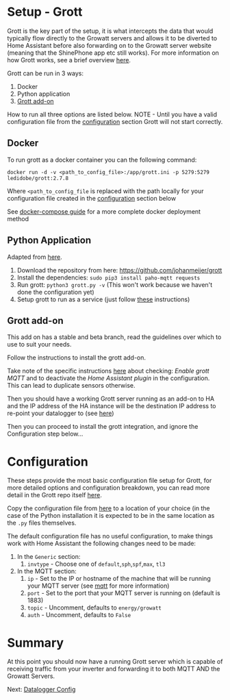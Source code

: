 # Setup - Grott
Grott is the key part of the setup, it is what intercepts the data that would typically flow directly to the Growatt servers and allows it to be diverted to Home Assistant before also forwarding on to the Growatt server website (meaning that the ShinePhone app etc still works). For more information on how Grott works, see a brief overview [here](../info/grott.md).

Grott can be run in 3 ways:
1. Docker
2. Python application
3. [Grott add-on](https://github.com/egguy/ha-addons/tree/main)

How to run all three options are listed below. NOTE - Until you have a valid configuration file from the [configuration](#configuration) section Grott will not start correctly.

## Docker
To run grott as a docker container you can the following command:
```
docker run -d -v <path_to_config_file>:/app/grott.ini -p 5279:5279 ledidobe/grott:2.7.8
```
Where `<path_to_config_file` is replaced with the path locally for your configuration file created in the [configuration](#configuration) section below

See [docker-compose guide](docker-compose-guide.md) for a more complete docker deployment method

## Python Application
Adapted from [here](https://github.com/johanmeijer/grott/wiki/@-First-time-installation).

1. Download the repository from here: https://github.com/johanmeijer/grott
1. Install the dependencies: `sudo pip3 install paho-mqtt requests`
1. Run grott: `python3 grott.py -v` (This won't work because we haven't done the configuration yet)
1. Setup grott to run as a service (just follow [these](https://github.com/johanmeijer/grott/wiki/Grott-as-a-service-(Linux)) instructions)

## Grott add-on 
This add on has a stable and beta branch, read the guidelines over which to use to suit your needs. 

Follow the instructions to install the grott add-on.

Take note of the specific instructions [here](https://github.com/egguy/addon-grott/blob/main/grott/DOCS.md#compatibility-with-homeassistant-grott) about checking: *Enable grott MQTT* and to deactivate the *Home Assistant plugin* in the configuration. This can lead to duplicate sensors otherwise.

Then you should have a working Grott server running as an add-on to HA and the IP address of the HA instance will be the destination IP address to re-point your datalogger to (see [here](https://github.com/egguy/addon-grott/blob/main/grott/DOCS.md#configuration-of-the-wi-fi-logger))

Then you can proceed to install the grott integration, and ignore the Configuration step below...

# Configuration
These steps provide the most basic configuration file setup for Grott, for more detailed options and configuration breakdown, you can read more detail in the Grott repo itself [here](https://github.com/johanmeijer/grott/wiki/Grott-Configuration).

Copy the configuration file from [here](https://github.com/johanmeijer/grott/blob/master/examples/grott.ini) to a location of your choice (in the case of the Python installation it is expected to be in the same location as the `.py` files themselves.

The default configuration file has no useful configuration, to make things work with Home Assistant the following changes need to be made:
1. In the `Generic` section:
    1. `invtype` - Choose one of `default`,`sph`,`spf`,`max`, `tl3`
1. In the MQTT section:
    1. `ip` - Set to the IP or hostname of the machine that will be running your MQTT server (see [mqtt](mqtt.md) for more information) 
    1. `port` - Set to the port that your MQTT server is running on (default is 1883)
    1. `topic` - Uncomment, defaults to `energy/growatt`
    1. `auth` - Uncomment, defaults to `False`

# Summary
At this point you should now have a running Grott server which is capable of receiving traffic from your inverter and forwarding it to both MQTT AND the Growatt Servers.

Next: [Datalogger Config](datalogger.md)
